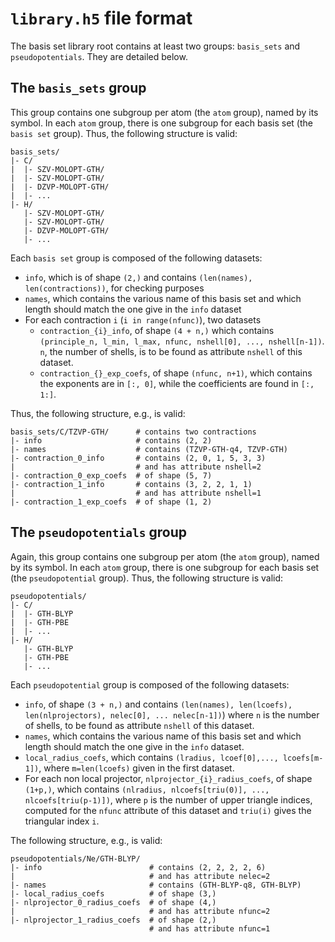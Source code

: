 # `library.h5` file format

The basis set library root contains at least two groups: `basis_sets` and `pseudopotentials`.
They are detailed below.

## The `basis_sets` group

This group contains one subgroup per atom (the `atom` group), named by its symbol.
In each `atom` group, there is one subgroup for each basis set (the `basis set` group).
Thus, the following structure is valid:

```
basis_sets/
|- C/
|  |- SZV-MOLOPT-GTH/
|  |- SZV-MOLOPT-GTH/
|  |- DZVP-MOLOPT-GTH/
|  |- ...
|- H/
   |- SZV-MOLOPT-GTH/
   |- SZV-MOLOPT-GTH/
   |- DZVP-MOLOPT-GTH/
   |- ...
```

Each `basis set` group is composed of the following datasets:
- `info`, which is of shape `(2,)` and contains `(len(names), len(contractions))`, for checking purposes
- `names`, which contains the various name of this basis set and which length should match the one give in the `info` dataset
- For each contraction `i` (`i in range(nfunc)`), two datasets
  - `contraction_{i}_info`, of shape `(4 + n,)` which contains `(principle_n, l_min, l_max, nfunc, nshell[0], ..., nshell[n-1])`.
     `n`, the number of shells, is to be found as attribute `nshell` of this dataset.
  - `contraction_{}_exp_coefs`, of shape `(nfunc, n+1)`, which contains the exponents are in `[:, 0]`, while the coefficients are found in `[:, 1:]`.

Thus, the following structure, e.g., is valid:

```
basis_sets/C/TZVP-GTH/      # contains two contractions
|- info                     # contains (2, 2)
|- names                    # contains (TZVP-GTH-q4, TZVP-GTH)
|- contraction_0_info       # contains (2, 0, 1, 5, 3, 3)
|                           # and has attribute nshell=2
|- contraction_0_exp_coefs  # of shape (5, 7)
|- contraction_1_info       # contains (3, 2, 2, 1, 1)
|                           # and has attribute nshell=1
|- contraction_1_exp_coefs  # of shape (1, 2)
```


## The `pseudopotentials` group

Again, this group contains one subgroup per atom (the `atom` group), named by its symbol.
In each `atom` group, there is one subgroup for each basis set (the `pseudopotential` group).
Thus, the following structure is valid:

```
pseudopotentials/
|- C/
|  |- GTH-BLYP
|  |- GTH-PBE
|  |- ...
|- H/
   |- GTH-BLYP
   |- GTH-PBE
   |- ...
```

Each `pseudopotential` group is composed of the following datasets:

- `info`, of shape `(3 + n,)` and contains `(len(names), len(lcoefs), len(nlprojectors), nelec[0], ... nelec[n-1])`)
  where `n` is the number of shells, to be found as attribute `nshell` of this dataset.
- `names`, which contains the various name of this basis set and which length should match the one give in the `info` dataset.
- `local_radius_coefs`, which contains `(lradius, lcoef[0],..., lcoefs[m-1])`, where `m=len(lcoefs)` given in the first dataset.
- For each non local projector, `nlprojector_{i}_radius_coefs`, of shape `(1+p,)`, which contains `(nlradius, nlcoefs[triu(0)], ..., nlcoefs[triu(p-1)])`, 
  where `p` is the number of upper triangle indices, computed for the `nfunc` attribute of this dataset and `triu(i)` gives the triangular index `i`.

The following structure, e.g., is valid:

```
pseudopotentials/Ne/GTH-BLYP/
|- info                        # contains (2, 2, 2, 2, 6)
|                              # and has attribute nelec=2
|- names                       # contains (GTH-BLYP-q8, GTH-BLYP)
|- local_radius_coefs          # of shape (3,)
|- nlprojector_0_radius_coefs  # of shape (4,)
|                              # and has attribute nfunc=2
|- nlprojector_1_radius_coefs  # of shape (2,)
                               # and has attribute nfunc=1
```